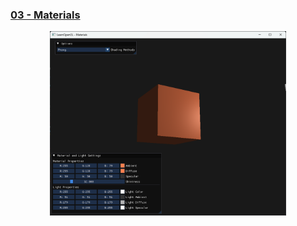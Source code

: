 ### [03 - Materials](https://github.com/mingthang/LearnOpenGL/tree/master/02%20-%20Lighting/03%20-%20Materials)   
<p align="center">
  <img src="https://github.com/mingthang/LearnOpenGL/blob/master/Resources/Images/Materials.png" width="75%" />
</p>
